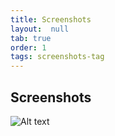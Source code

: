 ```yaml
---
title: Screenshots
layout:  null
tab: true
order: 1
tags: screenshots-tag
---
```


## Screenshots


![Alt text](https://raw.githubusercontent.com/trendmicro/SecureCodingDojo/master/screenshots/frontpage.png "Secure Coding Dojo Training Portal Front Page")
